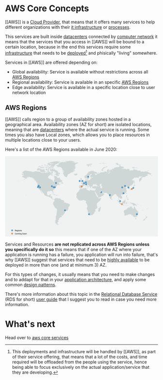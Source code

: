 # AWS Core Concepts
[[AWS]] is a [Cloud Provider][0], that means that it offers many services to help different organizations with their [it infrastructure][1] or [processes][2].

This services are built inside [datacenters][3] connected by [computer network][4] it means that the services that you access in [[AWS]] will be bound to a certain location, because in the end this services require some [infrastructure][1] that needs to be [deployed][4][^1] and phisically "living" somewhere.

Services in [[AWS]] are offered depending on:
- Global availability: Service is available without restrictions across all [AWS Regions](#AWS-Regions)
- Regional availability: Service is available in an specific [AWS Regions](#AWS-Regions)
- Edge availability: Service is available in a specific location close to user network location


## AWS Regions
[[AWS]] calls region to a group of availability zones hosted in a geographical area. Availability zones (AZ for short) are isolated locations, meaning that are [datacenters][3] where the actual service is running. Some times you also have Local zones, which allows you to place resources in multiple locations close to your users.

Here's a list of the AWS Regions available in June 2020:

[![aws regions](img/aws_regions.png)][6]

Services and Resources **are not replicated across AWS Regions unless you specifically do it so** this means that if one of the AZ where your application is running has a failure, you application will run into failure, that's why [[AWS]] suggest that services that need to be [highly available][7] to be deployed in more than one (and at minimum 3) AZ.

For this types of changes, it usually means that you need to make changes and to addapt for that in your [application architecture][8], and apply some common [design patterns][9].

There's more information about this topic in the [Relational Database Service][10] (RDS for short) [user guide][11] that I suggest you to read in case you need more information.

# What's next
Head over to [aws core services][12]

[0]: basic_concepts/cloud/index.md
[1]: basic_concepts/infrastructure.md
[2]: basic_concepts/it_processes.md
[3]: basic_concepts/datacenters.md
[4]: basic_concepts/network/index.md
[5]: basic_concepts/deployment.md
[6]: https://aws.amazon.com/about-aws/global-infrastructure/
[7]: basic_concepts/high_availability.md
[8]: basic_concepts/architecture.md
[9]: basic_concepts/design_patterns.md
[10]: rds/index.md
[11]: https://docs.aws.amazon.com/AmazonRDS/latest/UserGuide/Concepts.RegionsAndAvailabilityZones.html
[12]: aws_core_services.md
[^1]: This deployments and infrastructure will be handled by [[AWS]], as part of their service offering, that means that a lot of the costs, and time required will be offloaded from the people using the service, hence being able to focus exclusively on the actual application/service that they are developing.
